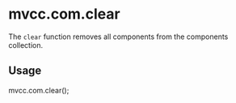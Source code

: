# mvcc.com.clear

The `clear` function removes all components from the components collection.

## Usage

mvcc.com.clear();
